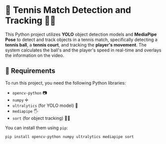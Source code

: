 # 🎾 Tennis Match Detection and Tracking 🏃‍♂️

This Python project utilizes **YOLO** object detection models and **MediaPipe Pose** to detect and track objects in a tennis match, specifically detecting a **tennis ball**, a **tennis court**, and tracking the **player's movement**. The system calculates the ball's and the player's speed in real-time and overlays the information on the video.

## 🚀 Requirements

To run this project, you need the following Python libraries:

- `opencv-python` 📷
- `numpy` ➗
- `ultralytics` (for YOLO model) 🤖
- `mediapipe` 🖐️
- `sort` (for object tracking) 🧑‍💻

You can install them using `pip`:

```bash
pip install opencv-python numpy ultralytics mediapipe sort
